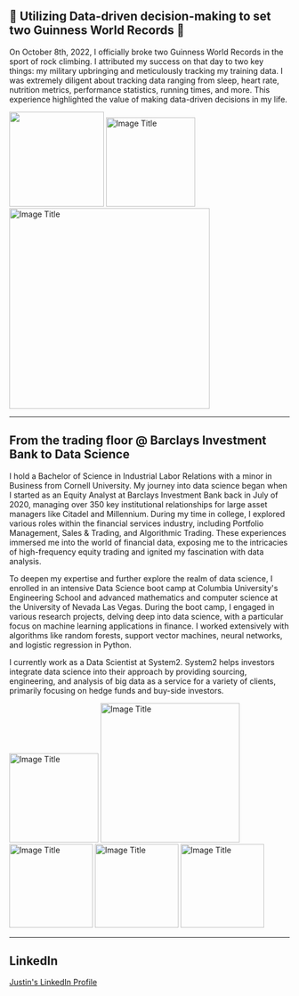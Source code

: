 ## 🥇 Utilizing Data-driven decision-making to set two Guinness World Records 🥇

On October 8th, 2022, I officially broke two Guinness World Records in the sport of rock climbing. I attributed my success on that day to two key things: my military upbringing and meticulously tracking my training data. I was extremely diligent about tracking data ranging from sleep, heart rate, nutrition metrics, performance statistics, running times, and more. This experience highlighted the value of making data-driven decisions in my life.

<img src="https://github.com/justinvalli/justinvalli/assets/124414690/daf60c06-8fbb-4f16-b19a-c61a3de6591f" width="170" />

<img src="https://github.com/justinvalli/justinvalli/assets/124414690/5b78486f-e3d3-418c-aedc-4e6b098148a8" width="160" alt="Image Title">

<img src="https://github.com/justinvalli/justinvalli/assets/124414690/a0d50827-3f04-4ed8-a440-1c5032a686a0" width="360" alt="Image Title">

------
## From the trading floor @ Barclays Investment Bank to Data Science

I hold a Bachelor of Science in Industrial Labor Relations with a minor in Business from Cornell University. My journey into data science began when I started as an Equity Analyst at Barclays Investment Bank back in July of 2020, managing over 350 key institutional relationships for large asset managers like Citadel and Millennium. During my time in college, I explored various roles within the financial services industry, including Portfolio Management, Sales & Trading, and Algorithmic Trading. These experiences immersed me into the world of financial data, exposing me to the intricacies of high-frequency equity trading and ignited my fascination with data analysis.

To deepen my expertise and further explore the realm of data science, I enrolled in an intensive Data Science boot camp at Columbia University's Engineering School and advanced mathematics and computer science at the University of Nevada Las Vegas. During the boot camp, I engaged in various research projects, delving deep into data science, with a particular focus on machine learning applications in finance. I worked extensively with algorithms like random forests, support vector machines, neural networks, and logistic regression in Python. 

I currently work as a Data Scientist at System2. System2 helps investors integrate data science into their approach by providing sourcing, engineering, and analysis of big data as a service for a variety of clients, primarily focusing on hedge funds and buy-side investors.

<img src="https://github.com/justinvalli/justinvalli/assets/124414690/a1fe8b74-f0fc-493c-bb75-22af54093ed4)" width="160" alt="Image Title">

<img src="https://github.com/justinvalli/justinvalli/assets/124414690/6004eefe-b840-4f2b-8870-3d1b9f7d41b4" width="250" alt="Image Title">

<img src="https://github.com/justinvalli/justinvalli/assets/124414690/d7b582e7-b3b3-4589-8996-6c8f64fbb02e" width="150" alt="Image Title">

<img src="https://github.com/justinvalli/justinvalli/assets/124414690/7d40f847-5072-4f59-abd5-d055a3c5cfac" width="150" alt="Image Title">

<img src="https://github.com/justinvalli/justinvalli/assets/124414690/805279b4-1af6-4ee9-a811-04575cb7af43" width="150" alt="Image Title">

------
## LinkedIn
[Justin's LinkedIn Profile](https://www.linkedin.com/in/justinvalli/)
